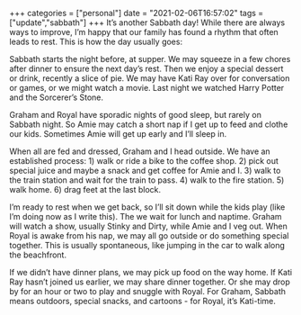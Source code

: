 +++
categories = ["personal"]
date = "2021-02-06T16:57:02"
tags = ["update","sabbath"]
+++
It’s another Sabbath day! While there are always ways to improve, I’m happy that our family has found a rhythm that often leads to rest. This is how the day usually goes:

Sabbath starts the night before, at supper. We may squeeze in a few chores after dinner to ensure the next day’s rest. Then we enjoy a special dessert or drink, recently a slice of pie. We may have Kati Ray over for conversation or games, or we might watch a movie. Last night we watched Harry Potter and the Sorcerer’s Stone.

Graham and Royal have sporadic nights of good sleep, but rarely on Sabbath night. So Amie may catch a short nap if I get up to feed and clothe our kids. Sometimes Amie will get up early and I’ll sleep in.

When all are fed and dressed, Graham and I head outside. We have an established process: 1) walk or ride a bike to the coffee shop. 2) pick out special juice and maybe a snack and get coffee for Amie and I. 3) walk to the train station and wait for the train to pass. 4) walk to the fire station. 5) walk home. 6) drag feet at the last block.

I’m ready to rest when we get back, so I’ll sit down while the kids play (like I’m doing now as I write this). The we wait for lunch and naptime. Graham will watch a show, usually Stinky and Dirty, while Amie and I veg out. When Royal is awake from his nap, we may all go outside or do something special together. This is usually spontaneous, like jumping in the car to walk along the beachfront.

If we didn’t have dinner plans, we may pick up food on the way home. If Kati Ray hasn’t joined us earlier, we may share dinner together. Or she may drop by for an hour or two to play and snuggle  with Royal. For Graham, Sabbath means outdoors, special snacks, and cartoons - for Royal, it’s Kati-time.

